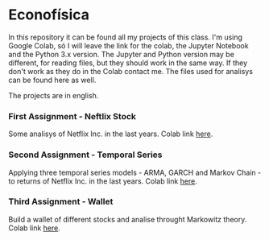 # Econofísica

In this repository it can be found all my projects of this class. I'm using Google Colab, só I will leave the link for the colab, the Jupyter Notebook and the Python 3.x version. The Jupyter and Python version may be different, for reading files, but they should work in the same way. If they don't work as they do in the Colab contact me. The files used for analisys can be found here as well.

The projects are in english.

### First Assignment - Neftlix Stock
Some analisys of Netflix Inc. in the last years. Colab link [here](https://colab.research.google.com/drive/1O8v465CKzRtkIdZdB1-5JcskfoFHBqga?usp=sharing).

### Second Assignment - Temporal Series
Applying three temporal series models - ARMA, GARCH and Markov Chain - to returns of Netflix Inc. in the last years. Colab link [here](https://colab.research.google.com/drive/1Vu9bzvSiarliCuEcr9Mjdku4BNUFfvnt?usp=sharing).

### Third Assignment - Wallet 
Build a wallet of different stocks and analise throught Markowitz theory. Colab link [here](https://colab.research.google.com/drive/1Gqw-QDKjWAwo8V2F8NyYfN0Fdebk_hn3?usp=sharing).

